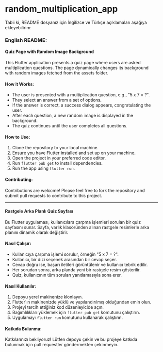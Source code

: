 # random_multiplication_app

Tabii ki, README dosyanız için İngilizce ve Türkçe açıklamaları aşağıya ekleyebilirim:

### English README:

#### Quiz Page with Random Image Background

This Flutter application presents a quiz page where users are asked multiplication questions. The page dynamically changes its background with random images fetched from the assets folder.

#### How it Works:

- The user is presented with a multiplication question, e.g., "5 x 7 = ?".
- They select an answer from a set of options.
- If the answer is correct, a success dialog appears, congratulating the user.
- After each question, a new random image is displayed in the background.
- The quiz continues until the user completes all questions.

#### How to Use:

1. Clone the repository to your local machine.
2. Ensure you have Flutter installed and set up on your machine.
3. Open the project in your preferred code editor.
4. Run `flutter pub get` to install dependencies.
5. Run the app using `flutter run`.


#### Contributing:
Contributions are welcome! Please feel free to fork the repository and submit pull requests to contribute to this project.


----------------------------------------------------------------------

#### Rastgele Arka Planlı Quiz Sayfası

Bu Flutter uygulaması, kullanıcılara çarpma işlemleri sorulan bir quiz sayfasını sunar. Sayfa, varlık klasöründen alınan rastgele resimlerle arka planını dinamik olarak değiştirir.

#### Nasıl Çalışır:

- Kullanıcıya çarpma işlemi sorulur, örneğin "5 x 7 = ?".
- Kullanıcı, bir dizi seçenek arasından bir cevap seçer.
- Cevap doğru ise, başarı iletileri görüntülenir ve kullanıcı tebrik edilir.
- Her sorudan sonra, arka planda yeni bir rastgele resim gösterilir.
- Quiz, kullanıcının tüm soruları yanıtlamasıyla sona erer.

#### Nasıl Kullanılır:

1. Depoyu yerel makinenize klonlayın.
2. Flutter'ın makinenizde yüklü ve yapılandırılmış olduğundan emin olun.
3. Projeyi tercih ettiğiniz kod düzenleyicide açın.
4. Bağımlılıkları yüklemek için `flutter pub get` komutunu çalıştırın.
5. Uygulamayı `flutter run` komutunu kullanarak çalıştırın.

#### Katkıda Bulunma:
Katkılarınızı bekliyoruz! Lütfen depoyu çekin ve bu projeye katkıda bulunmak için pull requestler göndermekten çekinmeyin.
